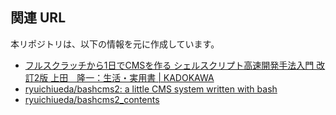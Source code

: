 ## 関連 URL
本リポジトリは、以下の情報を元に作成しています。

- [フルスクラッチから1日でCMSを作る シェルスクリプト高速開発手法入門 改訂2版 上田　隆一：生活・実用書 \| KADOKAWA](https://www.kadokawa.co.jp/product/301905000145/)
- [ryuichiueda/bashcms2: a little CMS system written with bash](https://github.com/ryuichiueda/bashcms2)
- [ryuichiueda/bashcms2\_contents](https://github.com/ryuichiueda/bashcms2_contents)
